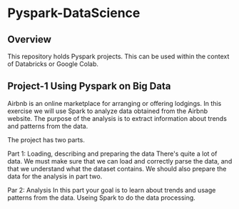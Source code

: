 # Pyspark-DataScience

## Overview
This repository holds Pyspark projects. This can be used within the context of Databricks or Google Colab. 

## Project-1 Using Pyspark on Big Data

Airbnb is an online marketplace for arranging or offering lodgings. In this exercise we will use Spark to analyze data obtained from the Airbnb website. The purpose of the analysis is to extract information about trends and patterns from the data.

The project has two parts.

Part 1: Loading, describing and preparing the data
There's quite a lot of data. We must make sure that we can load and correctly parse the data, and that we understand what the dataset contains. We should also prepare the data for the analysis in part two.

Par 2: Analysis
In this part your goal is to learn about trends and usage patterns from the data. Useing Spark to do the data processing.

